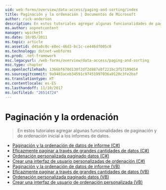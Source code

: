 ```yaml
---
uid: web-forms/overview/data-access/paging-and-sorting/index
title: Paginación y la ordenación | Documentos de Microsoft
author: rick-anderson
description: En estos tutoriales agregar algunas funcionalidades de paginación y de ordenación inicial a los informes de datos.
ms.author: aspnetcontent
manager: wpickett
ms.date: 10/05/2011
ms.topic: article
ms.assetid: d45a8c0c-e8ec-46d3-bc1c-ce446df005c8
ms.technology: dotnet-webforms
ms.prod: .net-framework
msc.legacyurl: /web-forms/overview/data-access/paging-and-sorting
msc.type: chapter
ms.openlocfilehash: 1366bf670d130f2df2d887e8f221bc3f57109d54
ms.sourcegitcommit: 9a9483aceb34591c97451997036a9120c3fe2baf
ms.translationtype: HT
ms.contentlocale: es-ES
ms.lasthandoff: 11/10/2017
ms.locfileid: "26514724"
---
```

<a name="paging-and-sorting"></a>Paginación y la ordenación
====================
> En estos tutoriales agregar algunas funcionalidades de paginación y de ordenación inicial a los informes de datos.


- [Paginación y la ordenación de datos de informe (C#)](paging-and-sorting-report-data-cs.md)
- [Eficazmente paginar a través de grandes cantidades de datos (C#)](efficiently-paging-through-large-amounts-of-data-cs.md)
- [Ordenación personalizada paginado datos (C#)](sorting-custom-paged-data-cs.md)
- [Crear una interfaz de usuario personalizadas de ordenación (C#)](creating-a-customized-sorting-user-interface-cs.md)
- [Paginación y la ordenación de datos de informe (VB)](paging-and-sorting-report-data-vb.md)
- [Eficazmente paginar a través de grandes cantidades de datos (VB)](efficiently-paging-through-large-amounts-of-data-vb.md)
- [Ordenación personalizada paginado datos (VB)](sorting-custom-paged-data-vb.md)
- [Crear una interfaz de usuario de ordenación personalizada (VB)](creating-a-customized-sorting-user-interface-vb.md)
